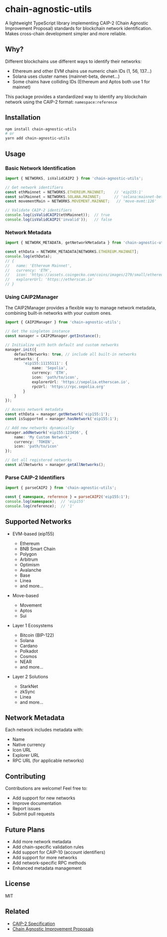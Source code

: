 # chain-agnostic-utils

A lightweight TypeScript library implementing CAIP-2 (Chain Agnostic Improvement Proposal) standards for blockchain network identification. Makes cross-chain development simpler and more reliable.

## Why?

Different blockchains use different ways to identify their networks:
- Ethereum and other EVM chains use numeric chain IDs (1, 56, 137...)
- Solana uses cluster names (mainnet-beta, devnet...)
- Some chains have colliding IDs (Ethereum and Aptos both use 1 for mainnet)

This package provides a standardized way to identify any blockchain network using the CAIP-2 format: `namespace:reference`

## Installation

```bash
npm install chain-agnostic-utils
# or
yarn add chain-agnostic-utils
```

## Usage

### Basic Network Identification

```typescript
import { NETWORKS, isValidCAIP2 } from 'chain-agnostic-utils';

// Get network identifiers
const ethMainnet = NETWORKS.ETHEREUM.MAINNET;    // 'eip155:1'
const solMainnet = NETWORKS.SOLANA.MAINNET;      // 'solana:mainnet-beta'
const movementMain = NETWORKS.MOVEMENT.MAINNET;   // 'move-mvmt:126'

// Validate CAIP-2 identifiers
console.log(isValidCAIP2(ethMainnet));  // true
console.log(isValidCAIP2('invalid'));   // false
```

### Network Metadata

```typescript
import { NETWORK_METADATA, getNetworkMetadata } from 'chain-agnostic-utils';

const ethData = NETWORK_METADATA[NETWORKS.ETHEREUM.MAINNET];
console.log(ethData);
// {
//   name: 'Ethereum Mainnet',
//   currency: 'ETH',
//   icon: 'https://assets.coingecko.com/coins/images/279/small/ethereum.png',
//   explorerUrl: 'https://etherscan.io'
// }
```

### Using CAIP2Manager

The CAIP2Manager provides a flexible way to manage network metadata, combining built-in networks with your custom ones.

```typescript
import { CAIP2Manager } from 'chain-agnostic-utils';

// Get the singleton instance
const manager = CAIP2Manager.getInstance();

// Initialize with both default and custom networks
manager.init({
    defaultNetworks: true, // include all built-in networks
    networks: {
        'eip155:11155111': {
            name: 'Sepolia',
            currency: 'ETH',
            icon: 'path/to/icon',
            explorerUrl: 'https://sepolia.etherscan.io',
            rpcUrl: 'https://rpc.sepolia.org'
        }
    }
});

// Access network metadata
const ethData = manager.getNetwork('eip155:1');
const isSupported = manager.hasNetwork('eip155:1');

// Add new networks dynamically
manager.addNetwork('eip155:123456', {
    name: 'My Custom Network',
    currency: 'TOKEN',
    icon: 'path/to/icon'
});

// Get all registered networks
const allNetworks = manager.getAllNetworks();
```

### Parse CAIP-2 Identifiers

```typescript
import { parseCAIP2 } from 'chain-agnostic-utils';

const { namespace, reference } = parseCAIP2('eip155:1');
console.log(namespace);  // 'eip155'
console.log(reference);  // '1'
```

## Supported Networks

- EVM-based (eip155)
  - Ethereum
  - BNB Smart Chain
  - Polygon
  - Arbitrum
  - Optimism
  - Avalanche
  - Base
  - Linea
  - and more...

- Move-based
  - Movement
  - Aptos
  - Sui

- Layer 1 Ecosystems
  - Bitcoin (BIP-122)
  - Solana
  - Cardano
  - Polkadot
  - Cosmos
  - NEAR
  - and more...

- Layer 2 Solutions
  - StarkNet
  - zkSync
  - Linea
  - and more...

## Network Metadata

Each network includes metadata with:
- Name
- Native currency
- Icon URL
- Explorer URL
- RPC URL (for applicable networks)

## Contributing

Contributions are welcome! Feel free to:
- Add support for new networks
- Improve documentation
- Report issues
- Submit pull requests

## Future Plans

- Add more network metadata
- Add chain-specific validation rules
- Add support for CAIP-10 (account identifiers)
- Add support for more networks
- Add network-specific RPC methods
- Enhanced metadata management

## License

MIT

## Related
- [CAIP-2 Specification](https://github.com/ChainAgnostic/CAIPs/blob/master/CAIPs/caip-2.md)
- [Chain Agnostic Improvement Proposals](https://github.com/ChainAgnostic/CAIPs)